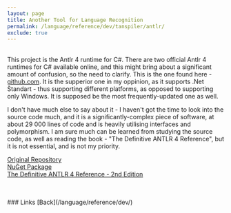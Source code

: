 ```yaml
---
layout: page
title: Another Tool for Language Recognition
permalink: /language/reference/dev/tanspiler/antlr/
exclude: true
---
```

<br>This project is the Antlr 4 runtime for C#. There are two official Antlr 4 runtimes for C# available online, and this might bring about a significant amount of confusion, so the need to clarify. This is the one found here - [github.com](https://github.com/antlr/antlr4/tree/dev/runtime/CSharp). It is the supperior one in my oppinion, as it supports .Net Standart - thus supporting different platforms, as opposed to supporting only Windows. It is supposed be the most frequently-updated one as well.

I don't have much else to say about it - I haven't got the time to look into the source code much, and it is a significantly-complex piece of software, at about 29 000 lines of code and is heavily utilising interfaces and polymorphism. I am sure much can be learned from studying the source code, as well as reading the book - "The Definitive ANTLR 4 Reference", but it is not essential, and is not my priority.


[Original Repository](https://github.com/antlr/antlr4/tree/dev/runtime/CSharp)<br>
[NuGet Package](https://www.nuget.org/packages/Antlr4.Runtime.Standard/)<br>
[The Definitive ANTLR 4 Reference - 2nd Edition](https://www.amazon.com/dp/1934356999/ref=cm_sw_r_cp_ep_dp_jFVuyb1GF8FBJ)<br><br>

<br>
### Links
[Back](/language/reference/dev/)